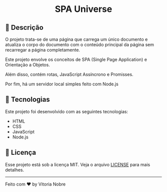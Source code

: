 <h1 align="center">
  SPA Universe
</h1>

## 📖 Descrição

O projeto trata-se de uma página que carrega um único documento e atualiza o corpo do documento com o conteúdo principal da página sem recarregar a página completamente.

Este projeto envolve os conceitos de SPA (Single Page Application) e Orientação a Objetos.

Além disso, contém rotas, JavaScript Assíncrono e Promisses.

Por fim, há um servidor local simples feito com Node.js

## 🚀 Tecnologias

Este projeto foi desenvolvido com as seguintes tecnologias:

- HTML
- CSS
- JavaScript
- Node.js

## 📝 Licença

Esse projeto está sob a licença MIT. Veja o arquivo [LICENSE](.github/LICENSE) para mais detalhes.

---

Feito com ♥ by Vitoria Nobre
